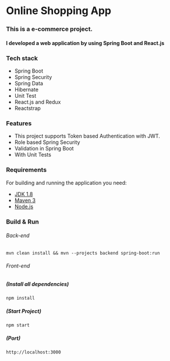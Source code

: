 # Online Shopping App

### This is a e-commerce project.

#### I developed a web application by using Spring Boot and React.js

### Tech stack
  - Spring Boot
  - Spring Security
  - Spring Data
  - Hibernate
  - Unit Test
  - React.js and Redux
  - Reactstrap

### Features
  - This project supports Token based Authentication with JWT.
  - Role based Spring Security
  - Validation in Spring Boot
  - With Unit Tests
  
### Requirements

For building and running the application you need:

- [JDK 1.8](http://www.oracle.com/technetwork/java/javase/downloads/jdk8-downloads-2133151.html)
- [Maven 3](https://maven.apache.org)
- [Node.js](https://nodejs.org/en/download/)

### Build & Run

  ###### Back-end
  
```
mvn clean install && mvn --projects backend spring-boot:run
```

  ###### Front-end
  
##### (Install all dependencies)
```
npm install
```

##### (Start Project)
```
npm start
```

##### (Port)
```
http://localhost:3000
```
